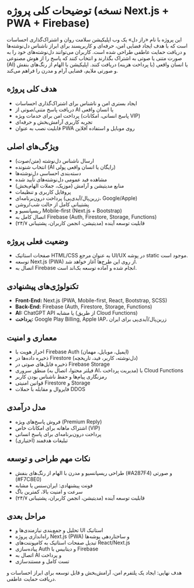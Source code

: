 # توضیحات کلی پروژه (نسخه Next.js + PWA + Firebase)

این پروژه با نام «راز دل» یک وب اپلیکیشن سلامت روان و اشتراک‌گذاری احساسات است که با هدف ایجاد فضایی امن، حرفه‌ای و کاربرپسند برای ابراز ناشناس دل‌نوشته‌ها و دریافت حمایت عاطفی طراحی شده است. کاربران می‌توانند دل‌نوشته‌های خود را به صورت متنی یا صوتی به اشتراک بگذارند و انتخاب کنند که پاسخ را از هوش مصنوعی (AI) یا انسان واقعی (با پرداخت هزینه) دریافت کنند. اپلیکیشن با الهام از رنگ‌های بنفش و صورتی ملایم، فضایی آرام و مدرن را فراهم می‌کند.

## هدف کلی پروژه
- ایجاد بستری امن و ناشناس برای اشتراک‌گذاری احساسات
- دریافت پاسخ متنی/صوتی از AI یا انسان واقعی
- پرداخت امن برای خدمات ویژه (پاسخ انسانی، امکانات VIP)
- تجربه کاربری آرامش‌بخش و حرفه‌ای
- قابلیت نصب به عنوان PWA روی موبایل و استفاده آفلاین

## ویژگی‌های اصلی
- ارسال ناشناس دل‌نوشته (متن/صوت)
- انتخاب شنونده (AI رایگان یا انسان واقعی پولی)
- دسته‌بندی احساسی دل‌نوشته‌ها
- مشاهده فید عمومی دل‌نوشته‌های تأیید شده
- منابع مدیتیشن و آرامش (موزیک، جملات الهام‌بخش)
- پروفایل کاربری و تنظیمات
- پرداخت درون‌برنامه‌ای (زرین‌پال/آیدی‌پی، Google/Apple)
- پشتیبانی کامل از حالت شب/روشن
- ریسپانسیو و Mobile-first (Next.js + Bootstrap)
- اتصال کامل به Firebase (Auth, Firestore, Storage, Functions)
- قابلیت توسعه آینده (مدیتیشن، انجمن کاربران، پشتیبانی ۲۴/۷)

## وضعیت فعلی پروژه
- صفحات استاتیک HTML/CSS به عنوان مرجع UI/UX در پوشه static موجود است.
- توسعه Next.js (PWA) از روی این طرح‌ها آغاز خواهد شد.
- اتصال به Firebase انجام شده و آماده توسعه بک‌اند است.

## تکنولوژی‌های پیشنهادی
- **Front-End:** Next.js (PWA, Mobile-first, React, Bootstrap, SCSS)
- **Back-End:** Firebase (Auth, Firestore, Storage, Functions)
- **AI:** ChatGPT API یا مشابه (از طریق Cloud Functions)
- **پرداخت:** Google Play Billing, Apple IAP، زرین‌پال/آیدی‌پی برای ایران

## معماری و امنیت
- احراز هویت با Firebase Auth (ایمیل، موبایل، مهمان)
- ذخیره داده‌ها در Firestore (دل‌نوشته، کاربر، فید، تاریخچه)
- ذخیره فایل‌های صوتی در Firebase Storage
- منطق سروری (فیلتر محتوا، اتصال به AI، مدیریت پرداخت) با Cloud Functions
- رمزنگاری پیام‌ها و حفظ ناشناس بودن کاربر
- قوانین امنیتی Firestore و Storage
- فایروال و مقابله با حملات DDOS

## مدل درآمدی
- فروش پاسخ‌های ویژه (Premium Reply)
- اشتراک ماهانه برای امکانات خاص (VIP)
- پرداخت درون‌برنامه‌ای برای پاسخ انسانی
- تبلیغات هدفمند (اختیاری)

## نکات مهم طراحی و توسعه
- طراحی ریسپانسیو و مدرن با الهام از رنگ‌های بنفش (#A287F4) و صورتی (#F7C8E0)
- فونت پیشنهادی: ایران‌سنس یا مشابه
- سرعت و امنیت بالا، کمترین باگ
- قابلیت توسعه آینده (مدیتیشن، انجمن کاربران، پشتیبانی ۲۴/۷)

## مراحل بعدی
- تحلیل و جمع‌بندی نیازمندی‌ها و UI استاتیک
- راه‌اندازی پروژه Next.js (PWA) و ساختاردهی پوشه‌ها
- تبدیل صفحات استاتیک به کامپوننت‌های React/Next.js
- پیاده‌سازی Auth و دیتابیس با Firebase
- اتصال به AI و پرداخت
- تست کامل و مستندسازی

هدف نهایی: ایجاد یک پلتفرم امن، آرامش‌بخش و قابل توسعه برای ابراز احساسات و دریافت حمایت عاطفی. 